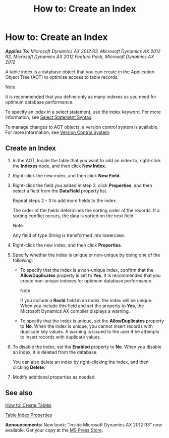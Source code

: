 ﻿---
title: 'How to: Create an Index'
TOCTitle: 'How to: Create an Index'
ms:assetid: 5c412c46-724b-4498-ab42-51725f15c71a
ms:mtpsurl: https://msdn.microsoft.com/en-us/library/Aa607289(v=AX.60)
ms:contentKeyID: 35244401
ms.date: 05/18/2015
mtps_version: v=AX.60
---

# How to: Create an Index 


_**Applies To:** Microsoft Dynamics AX 2012 R3, Microsoft Dynamics AX 2012 R2, Microsoft Dynamics AX 2012 Feature Pack, Microsoft Dynamics AX 2012_

A table index is a database object that you can create in the Application Object Tree (AOT) to optimize access to table records.


> [!NOTE]
> <P>It is recommended that you define only as many indexes as you need for optimum database performance.</P>



To specify an index in a select statement, use the index keyword. For more information, see [Select Statement Syntax](select-statement-syntax.md).

To manage changes to AOT objects, a version control system is available. For more information, see [Version Control System](version-control-system.md).

## Create an Index

1.  In the AOT, locate the table that you want to add an index to, right-click the **Indexes** node, and then click **New Index**.

2.  Right-click the new index, and then click **New Field**.

3.  Right-click the field you added in step 3, click **Properties**, and then select a field from the **DataField** property list.
    
    Repeat steps 2 - 3 to add more fields to the index.
    
    The order of the fields determines the sorting order of the records. If a sorting conflict occurs, the data is sorted on the next field.
    

    > [!NOTE]
    > <P>Any field of type String is transformed into lowercase.</P>



4.  Right-click the new index, and then click **Properties**.

5.  Specify whether the index is unique or non-unique by doing one of the following:
    
      - To specify that the index is a non-unique index, confirm that the **AllowDuplicates** property is set to **Yes**. It is recommended that you create non-unique indexes for optimum database performance.
        

        > [!NOTE]
        > <P>If you include a <STRONG>RecId</STRONG> field in an index, the index will be unique. When you include this field and set the property to <STRONG>Yes</STRONG>, the Microsoft Dynamics AX compiler displays a warning.</P>

    
      - To specify that the index is unique, set the **AllowDuplicates** property to **No**. When the index is unique, you cannot insert records with duplicate key values. A warning is issued to the user if he attempts to insert records with duplicate values.

6.  To disable the index, set the **Enabled** property to **No**. When you disable an index, it is deleted from the database.
    
    You can also delete an index by right-clicking the index, and then clicking **Delete**.

7.  Modify additional properties as needed.

## See also

[How to: Create Tables](how-to-create-tables.md)

[Table Index Properties](https://msdn.microsoft.com/en-us/library/aa881522\(v=ax.60\))

  
**Announcements:** New book: "Inside Microsoft Dynamics AX 2012 R3" now available. Get your copy at the [MS Press Store](https://www.microsoftpressstore.com/store/inside-microsoft-dynamics-ax-2012-r3-9780735685109).

